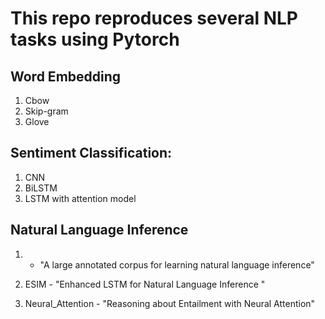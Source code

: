 # This repo reproduces several NLP tasks using Pytorch

## Word Embedding 
1. Cbow
2. Skip-gram 
3. Glove

## Sentiment Classification:
1. CNN
2. BiLSTM 
3. LSTM with attention model

## Natural Language Inference
1.  - "A large annotated corpus for learning natural language inference"

2. ESIM - "Enhanced LSTM for Natural Language Inference "
3. Neural_Attention - "Reasoning about Entailment with Neural Attention"
